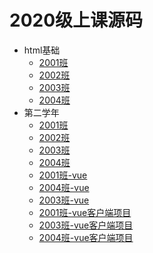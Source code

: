 # 2020级上课源码

- html基础
  - [2001班](/2001html/)
  - [2002班](/2002html/)
  - [2003班](/2003html/)
  - [2004班](/2004html/)
- 第二学年
  - [2001班](/2001web/)
  - [2002班](/2002web/)
  - [2003班](/2003web/)
  - [2004班](/2004web/)
  - [2001班-vue](/2001vue/)
  - [2004班-vue](/2004vue/)
  - [2003班-vue](/2003vue/)
  - [2001班-vue客户端项目](/2001-vuecli-projects/vue-router-vuex/)
  - [2003班-vue客户端项目](/2003-vuecli-projects/vue-router-vuex/)
  - [2004班-vue客户端项目](/2004-vuecli-projects/vuecli-router-vuex/)
